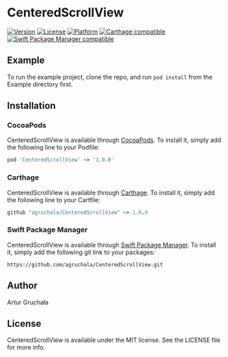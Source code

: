 # CenteredScrollView
[![Version](https://img.shields.io/cocoapods/v/CenteredScrollView.svg?style=flat)](https://cocoapods.org/pods/CenteredScrollView)
[![License](https://img.shields.io/cocoapods/l/CenteredScrollView.svg?style=flat)](https://cocoapods.org/pods/CenteredScrollView)
[![Platform](https://img.shields.io/cocoapods/p/CenteredScrollView.svg?style=flat)](https://cocoapods.org/pods/CenteredScrollView)
[![Carthage compatible](https://img.shields.io/badge/Carthage-compatible-4BC51D.svg?style=flat)](https://github.com/Carthage/Carthage)
[![Swift Package Manager compatible](https://img.shields.io/badge/Swift%20Package%20Manager-compatible-brightgreen.svg)](https://github.com/apple/swift-package-manager)


## Example

To run the example project, clone the repo, and run `pod install` from the Example directory first.


## Installation

### CocoaPods

CenteredScrollView is available through [CocoaPods](https://cocoapods.org). To install
it, simply add the following line to your Podfile:

```ruby
pod 'CenteredScrollView' ~> '1.0.0'
```

### Carthage

CenteredScrollView is available through [Carthage](https://github.com/Carthage/Carthage). To install it, simply add the following line to your Cartfile:
```ruby
github "agruchala/CenteredScrollView" ~> 1.0.0
```
### Swift Package Manager
CenteredScrollView is available through [Swift Package Manager](https://github.com/apple/swift-package-manager). To install it, simply add the following git link to your packages:
```
https://github.com/agruchala/CenteredScrollView.git
```

## Author

Artur Gruchała

## License

CenteredScrollView is available under the MIT license. See the LICENSE file for more info.
